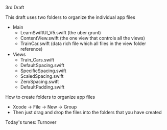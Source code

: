 3rd Draft

This draft uses two folders to organize the individual app files

* Main
  * LearnSwiftUI_V5.swift (the uber grunt)
  * ContentView.swift (the one view that controls all the views)
  * TrainCar.swift (data rich file which all files in the view folder reference)
* Views
  * Train_Cars.swift
  * DefaultSpacing.swift
  * SpecificSpacing.swift
  * ScaledSpacing.swift
  * ZeroSpacing.swift
  * DefaultPadding.swift

How to create folders to organize app files

* Xcode -> File -> New -> Group 
* Then just drag and drop the files into the folders that you have created

Today's tunes: Turnover
